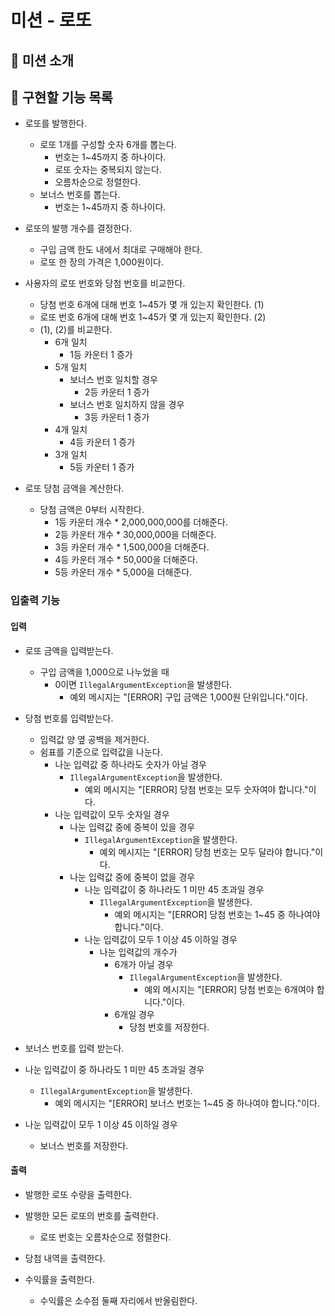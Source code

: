 # 미션 - 로또

## 📮 미션 소개

## 🚀 구현할 기능 목록

- 로또를 발행한다.
    - 로또 1개를 구성할 숫자 6개를 뽑는다.
        - 번호는 1~45까지 중 하나이다.
        - 로또 숫자는 중복되지 않는다.
        - 오름차순으로 정렬한다.
    - 보너스 번호를 뽑는다.
        - 번호는 1~45까지 중 하나이다.

- 로또의 발행 개수를 결정한다.
    - 구입 금액 한도 내에서 최대로 구매해야 한다.
    - 로또 한 장의 가격은 1,000원이다.

- 사용자의 로또 번호와 당첨 번호를 비교한다.
    - 당첨 번호 6개에 대해 번호 1~45가 몇 개 있는지 확인한다. (1)
    - 로또 번호 6개에 대해 번호 1~45가 몇 개 있는지 확인한다. (2)
    - (1), (2)를 비교한다.
        - 6개 일치
            - 1등 카운터 1 증가
        - 5개 일치
            - 보너스 번호 일치할 경우
                - 2등 카운터 1 증가
            - 보너스 번호 일치하지 않을 경우
                - 3등 카운터 1 증가
        - 4개 일치
            - 4등 카운터 1 증가
        - 3개 일치
            - 5등 카운터 1 증가

- 로또 당첨 금액을 계산한다.
    - 당첨 금액은 0부터 시작한다.
        - 1등 카운터 개수 * 2,000,000,000를 더해준다.
        - 2등 카운터 개수 * 30,000,000을 더해준다.
        - 3등 카운터 개수 * 1,500,000을 더해준다.
        - 4등 카운터 개수 * 50,000을 더해준다.
        - 5등 카운터 개수 * 5,000을 더해준다.

### 입출력 기능

#### 입력

- 로또 금액을 입력받는다.
    - 구입 금액을 1,000으로 나누었을 때
        - 0이면 `IllegalArgumentException`을 발생한다.
            - 예외 메시지는 "[ERROR] 구입 금액은 1,000원 단위입니다."이다.

- 당첨 번호를 입력받는다.
    - 입력값 양 옆 공백을 제거한다.
    - 쉼표를 기준으로 입력값을 나눈다.
        - 나눈 입력값 중 하나라도 숫자가 아닐 경우
            - `IllegalArgumentException`을 발생한다.
                - 예외 메시지는 "[ERROR] 당첨 번호는 모두 숫자여야 합니다."이다.
        - 나눈 입력값이 모두 숫자일 경우
            - 나눈 입력값 중에 중복이 있을 경우
                - `IllegalArgumentException`을 발생한다.
                    - 예외 메시지는 "[ERROR] 당첨 번호는 모두 달라야 합니다."이다.
            - 나눈 입력값 중에 중복이 없을 경우
                - 나눈 입력값이 중 하나라도 1 미만 45 초과일 경우
                    - `IllegalArgumentException`을 발생한다.
                        - 예외 메시지는 "[ERROR] 당첨 번호는 1~45 중 하나여야 합니다."이다.
                - 나눈 입력값이 모두 1 이상 45 이하일 경우
                    - 나눈 입력값의 개수가
                        - 6개가 아닐 경우
                            - `IllegalArgumentException`을 발생한다.
                                - 예외 메시지는 "[ERROR] 당첨 번호는 6개여야 합니다."이다.
                        - 6개일 경우
                            - 당첨 번호를 저장한다.

- 보너스 번호를 입력 받는다.
- 나눈 입력값이 중 하나라도 1 미만 45 초과일 경우
    - `IllegalArgumentException`을 발생한다.
        - 예외 메시지는 "[ERROR] 보너스 번호는 1~45 중 하나여야 합니다."이다.
- 나눈 입력값이 모두 1 이상 45 이하일 경우
    - 보너스 번호를 저장한다.

#### 출력

- 발행한 로또 수량을 출력한다.

- 발행한 모든 로또의 번호를 출력한다.
    - 로또 번호는 오름차순으로 정렬한다.

- 당첨 내역을 출력한다.

- 수익률을 출력한다.
    - 수익률은 소수점 둘째 자리에서 반올림한다.